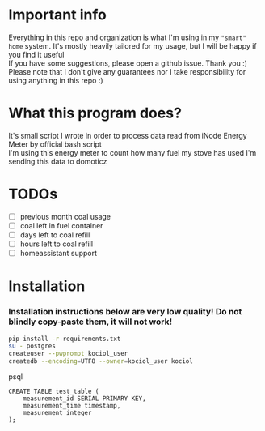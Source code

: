 # Important info
Everything in this repo and organization is what I'm using in my `"smart" home` system. It's mostly heavily tailored for my usage, but I will be happy if you find it useful  
If you have some suggestions, please open a github issue. Thank you :)  
Please note that I don't give any guarantees nor I take responsibility for using anything in this repo :)  

# What this program does?
It's small script I wrote in order to process data read from iNode Energy Meter by official bash script  
I'm using this energy meter to count how many fuel my stove has used
I'm sending this data to domoticz

# TODOs
- [ ] previous month coal usage
- [ ] coal left in fuel container
- [ ] days left to coal refill
- [ ] hours left to coal refill
- [ ] homeassistant support

# Installation
### Installation instructions below are very low quality! Do not blindly copy-paste them, it will not work!
```bash
pip install -r requirements.txt
su - postgres
createuser --pwprompt kociol_user
createdb --encoding=UTF8 --owner=kociol_user kociol
```
psql
```
CREATE TABLE test_table (
	measurement_id SERIAL PRIMARY KEY,
	measurement_time timestamp,
	measurement integer
);
```